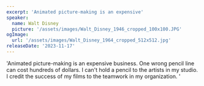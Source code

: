 ```yaml
---
excerpt: 'Animated picture-making is an expensive'
speaker:
  name: Walt Disney
  picture: '/assets/images/Walt_Disney_1946_cropped_100x100.JPG'
ogImage:
  url: '/assets/images/Walt_Disney_1964_cropped_512x512.jpg'
releaseDate: '2023-11-17'
---
```


'Animated picture-making is an expensive business. One wrong pencil line can cost hundreds of dollars. I can't hold a pencil to the artists in my studio. I credit the success of my films to the teamwork in my organization.'
